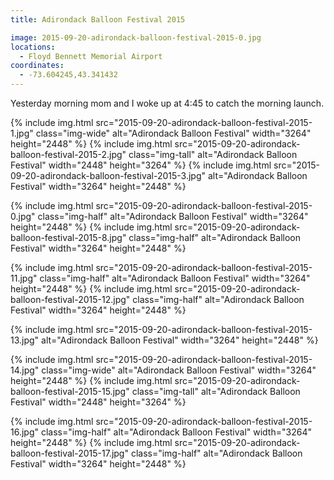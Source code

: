 ```yaml
---
title: Adirondack Balloon Festival 2015

image: 2015-09-20-adirondack-balloon-festival-2015-0.jpg
locations:
  - Floyd Bennett Memorial Airport
coordinates:
  - -73.604245,43.341432
---
```


Yesterday morning mom and I woke up at 4:45 to catch the morning launch.

<div class="photos">
{% include img.html src="2015-09-20-adirondack-balloon-festival-2015-1.jpg" class="img-wide" alt="Adirondack Balloon Festival" width="3264" height="2448" %}
{% include img.html src="2015-09-20-adirondack-balloon-festival-2015-2.jpg" class="img-tall" alt="Adirondack Balloon Festival" width="2448" height="3264" %}
{% include img.html src="2015-09-20-adirondack-balloon-festival-2015-3.jpg" alt="Adirondack Balloon Festival" width="3264" height="2448" %}

{% include img.html src="2015-09-20-adirondack-balloon-festival-2015-0.jpg" class="img-half" alt="Adirondack Balloon Festival" width="3264" height="2448" %}
{% include img.html src="2015-09-20-adirondack-balloon-festival-2015-8.jpg" class="img-half" alt="Adirondack Balloon Festival" width="3264" height="2448" %}

{% include img.html src="2015-09-20-adirondack-balloon-festival-2015-11.jpg" class="img-half" alt="Adirondack Balloon Festival" width="3264" height="2448" %}
{% include img.html src="2015-09-20-adirondack-balloon-festival-2015-12.jpg" class="img-half" alt="Adirondack Balloon Festival" width="3264" height="2448" %}

{% include img.html src="2015-09-20-adirondack-balloon-festival-2015-13.jpg" alt="Adirondack Balloon Festival" width="3264" height="2448" %}

{% include img.html src="2015-09-20-adirondack-balloon-festival-2015-14.jpg" class="img-wide" alt="Adirondack Balloon Festival" width="3264" height="2448" %}
{% include img.html src="2015-09-20-adirondack-balloon-festival-2015-15.jpg" class="img-tall" alt="Adirondack Balloon Festival" width="2448" height="3264" %}

{% include img.html src="2015-09-20-adirondack-balloon-festival-2015-16.jpg" class="img-half" alt="Adirondack Balloon Festival" width="3264" height="2448" %}
{% include img.html src="2015-09-20-adirondack-balloon-festival-2015-17.jpg" class="img-half" alt="Adirondack Balloon Festival" width="3264" height="2448" %}

</div>
